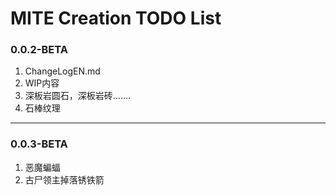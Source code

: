 # MITE Creation TODO List

### 0.0.2-BETA
1. ChangeLogEN.md
2. WIP内容
3. 深板岩圆石，深板岩砖.......
4. 石棒纹理
 
---

### 0.0.3-BETA
1. 恶魔蝙蝠
2. 古尸领主掉落锈铁箭